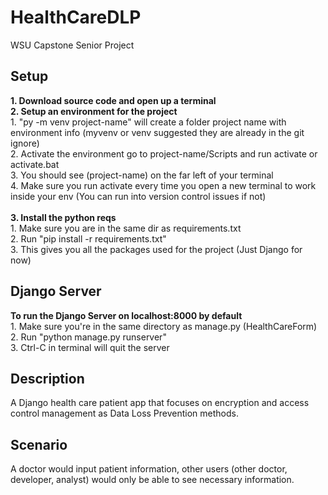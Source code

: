 # HealthCareDLP
WSU Capstone Senior Project

## Setup
**1. Download source code and open up a terminal** <br>
**2. Setup an environment for the project** <br>
    1. "py -m venv project-name" will create a folder project name with environment info
    (myvenv or venv suggested they are already in the git ignore)  <br>
    2. Activate the environment go to project-name/Scripts and run activate or activate.bat  <br>
    3. You should see (project-name) on the far left of your terminal  <br>
    4. Make sure you run activate every time you open a new terminal to work inside your env 
    (You can run into version control issues if not)   <br> <br>
**3. Install the python reqs**<br>
    1. Make sure you are in the same dir as requirements.txt<br>
    2. Run "pip install -r requirements.txt"<br>
    3. This gives you all the packages used for the project (Just Django for now)<br>
## Django Server
**To run the Django Server on localhost:8000 by default** <br>
    1. Make sure you're in the same directory as manage.py (HealthCareForm) <br>
    2. Run "python manage.py runserver" <br>
    3. Ctrl-C in terminal will quit the server  <br>

## Description
A Django health care patient app that focuses on encryption and access control management as Data Loss Prevention methods. <br>

## Scenario
A doctor would input patient information, other users (other doctor, developer, analyst) would only be able to see necessary information. <br>
